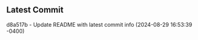 
## Latest Commit
d8a517b - Update README with latest commit info (2024-08-29 16:53:39 -0400) <Yunxi-Zhou>
